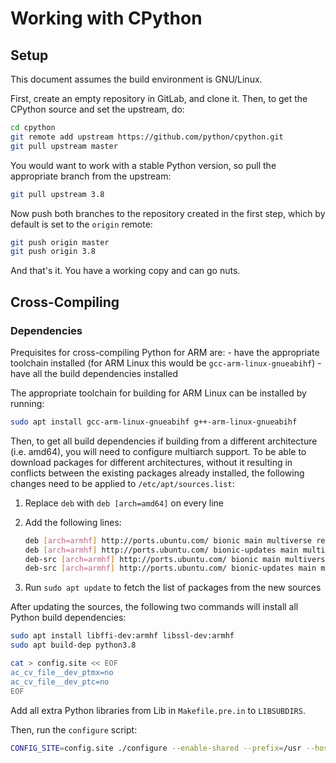 # Working with CPython

## Setup

This document assumes the build environment is GNU/Linux.

First, create an empty repository in GitLab, and clone it.
Then, to get the CPython source and set the upstream, do:

```sh
cd cpython
git remote add upstream https://github.com/python/cpython.git
git pull upstream master
```

You would want to work with a stable Python version, so pull the appropriate branch from the upstream:

```sh
git pull upstream 3.8
```

Now push both branches to the repository created in the first step, which by default is set to the `origin` remote:

```sh
git push origin master
git push origin 3.8
```

And that's it. You have a working copy and can go nuts.

## Cross-Compiling

### Dependencies

Prequisites for cross-compiling Python for ARM are:
    - have the appropriate toolchain installed (for ARM Linux this would be `gcc-arm-linux-gnueabihf`)
    - have all the build dependencies installed

The appropriate toolchain for building for ARM Linux can be installed by running:

```bash
sudo apt install gcc-arm-linux-gnueabihf g++-arm-linux-gnueabihf
```

Then, to get all build dependencies if building from a different architecture (i.e. amd64),
you will need to configure multiarch support. To be able to download packages for different architectures,
without it resulting in conflicts between the existing packages already installed, the following changes need to be applied to
`/etc/apt/sources.list`:

1. Replace `deb` with `deb [arch=amd64]` on every line
2. Add the following lines:

   ```bash
   deb [arch=armhf] http://ports.ubuntu.com/ bionic main multiverse restricted universe
   deb [arch=armhf] http://ports.ubuntu.com/ bionic-updates main multiverse restricted universe
   deb-src [arch=armhf] http://ports.ubuntu.com/ bionic main multiverse restricted universe
   deb-src [arch=armhf] http://ports.ubuntu.com/ bionic-updates main multiverse restricted universe
   ```

3. Run `sudo apt update` to fetch the list of packages from the new sources

After updating the sources, the following two commands will install all Python build dependencies:

```bash
sudo apt install libffi-dev:armhf libssl-dev:armhf
sudo apt build-dep python3.8
```

```bash
cat > config.site << EOF
ac_cv_file__dev_ptmx=no
ac_cv_file__dev_ptc=no
EOF
```

Add all extra Python libraries from Lib in `Makefile.pre.in` to `LIBSUBDIRS`.

Then, run the `configure` script:

```bash
CONFIG_SITE=config.site ./configure --enable-shared --prefix=/usr --host=arm-linux-gnueabi --build=x86_64-linux-gnu --disable-ipv6
```
